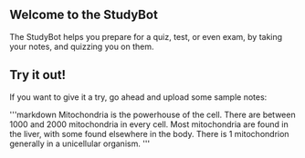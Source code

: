 ## Welcome to the StudyBot

The StudyBot helps you prepare for a quiz, test, or even exam, by taking your notes,
and quizzing you on them.

## Try it out!

If you want to give it a try, go ahead and upload some sample notes:

'''markdown
Mitochondria is the powerhouse of the cell. There are between 1000 and 2000 mitochondria in every
cell. Most mitochondria are found in the liver, with some found elsewhere in the body. There is 1
mitochondrion generally in a unicellular organism.
'''

